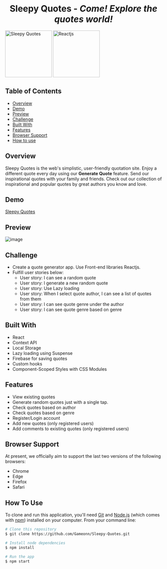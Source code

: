 <h1 align="center">Sleepy Quotes - <i>Come! Explore the quotes world!</i></h1> 

<img height="150px" alt="Sleepy Quotes" src="https://user-images.githubusercontent.com/6601996/179487804-80ce5911-defd-49c6-9b9c-c1fd16d483a5.png" /> <img height="150px" alt="Reactjs" src="https://user-images.githubusercontent.com/6601996/179488026-8806360d-bd59-4887-9a39-cfeb595469bb.png" />  

<!-- TABLE OF CONTENTS -->

## Table of Contents

- [Overview](#overview)
- [Demo](#demo)
- [Preview](#preview)
- [Challenge](#challenge)
- [Built With](#built-with)
- [Features](#features)
- [Browser Support](#browser-support)
- [How to use](#how-to-use)

## Overview

Sleepy Quotes is the web's simplistic, user-friendly quotation site. Enjoy a different quote every day using our **Generate Quote** feature. Send our inspirational quotes with your family and friends. Check out our collection of inspirational and popular quotes by great authors you know and love.

## Demo 

<a href="https://sleepy-quote-builder.netlify.app/" target="_blank"> Sleepy Quotes </a> 

## Preview
 ![image](https://user-images.githubusercontent.com/6601996/179490356-55959e1b-1c45-4f19-aa88-38517cd1ecc2.png)

## Challenge

- Create a quote generator app. Use Front-end libraries Reactjs. 
- Fulfill user stories below:
   - User story: I can see a random quote
   - User story: I generate a new random quote
   - User story: Use Lazy loading
   - User story: When I select quote author, I can see a list of quotes from them
   - User story: I can see quote genre under the author
   - User story: I can see quote genre based on genre

## Built With

<!-- This section should list any major frameworks that you built your project using. Here are a few examples.-->

- React
- Context API
- Local Storage
- Lazy loading using Suspense
- Firebase for saving quotes
- Custom hooks
- Component-Scoped Styles with CSS Modules

## Features

<!-- List the features of your application or follow the template. :) -->
- View existing quotes
- Generate random quotes just with a single tap.
- Check quotes based on author
- Check quotes based on genre
- Register/Login account
- Add new quotes (only registered users)
- Add comments to existing quotes (only registered users)

## Browser Support

At present, we officially aim to support the last two versions of the following browsers:

* Chrome
* Edge
* Firefox
* Safari

## How To Use

To clone and run this application, you'll need [Git](https://git-scm.com) and [Node.js](https://nodejs.org/en/download/) (which comes with [npm](http://npmjs.com)) installed on your computer. From your command line:

```bash
# Clone this repository
$ git clone https://github.com/Gameonn/Sleepy-Quotes.git

# Install node dependencies
$ npm install

# Run the app
$ npm start
```

